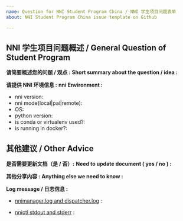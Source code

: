 ```yaml
---
name: Question for NNI Student Program China / NNI 学生项目问题表单
about: NNI Student Program China issue template on Github

---
```

<!--
    Here is an issue template for NNI student program China. You are encouraged to raise concerns about any issue and share your ideas of NNI or our student program. Both Chinese and English are acceptable.

    If it is a general question / idea of NNI, you could just make a short summary.

    If it is a operational issue, please fill nni environment and provide as many details as possible. Not doing so may result in your bug not being addressed in a timely manner. Thanks!

    下面是 NNI 学生项目问题表单，我们鼓励您提出问题或分享观点，期待同学们的思维碰撞和灵感火花!（中英文均可）
    如果是概念性问题，您可以进行简单概述；
    如果是操作性问题，您需要尽可能详细地提供 NNI 环境信息。
-->
 
## NNI 学生项目问题概述 / General Question of Student Program

**请简要概述您的问题 / 观点 :**
**Short summary about the question / idea :**

**请提供 NNI 环境信息 :**
**nni Environment :**
- nni version:
- nni mode(local|pai|remote):
- OS:
- python version:
- is conda or virtualenv used?:
- is running in docker?:

## 其他建议 / Other Advice

**是否需要更新文档（是 / 否）:**
**Need to update document ( yes / no ) :**

**其他分享内容 :**
**Anything else we need to know :**

**Log message / 日志信息 :**
 - [nnimanager.log and dispatcher.log](https://github.com/microsoft/nni/blob/master/docs/en_US/Tutorial/HowToDebug.md#experiment-root-directory) : 

 - [nnictl stdout and stderr](https://nni.readthedocs.io/en/stable/reference/nnictl.html#nnictl-log-stdout) : 


